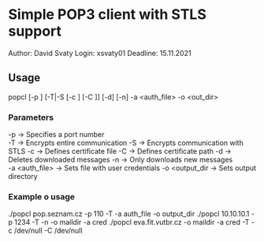 # Simple POP3 client with STLS support 
Author: David Svaty
Login: xsvaty01
Deadline: 15.11.2021

## Usage
popcl <server> [-p <port>] [-T|-S [-c <certfile>] [-C <certaddr>]] [-d] [-n] -a <auth_file> -o <out_dir>

### Parameters
-p <port> ->        Specifies a port number  
-T ->               Encrypts entire communication 
-S ->               Encrypts communication with STLS 
-c <certfile> ->    Defines certificate file
-C <certaddr> ->    Defines certificate path 
-d ->               Deletes downloaded messages
-n ->               Only downloads new messages   
-a <auth_file> ->   Sets file with user credentials 
-o <output_dir ->   Sets output directory

### Example o usage
./popcl pop.seznam.cz -p 110 -T -a auth_file -o output_dir
./popcl 10.10.10.1 -p 1234 -T -n -o maildir -a cred
./popcl eva.fit.vutbr.cz -o maildir -a cred -T -c /dev/null -C /dev/null